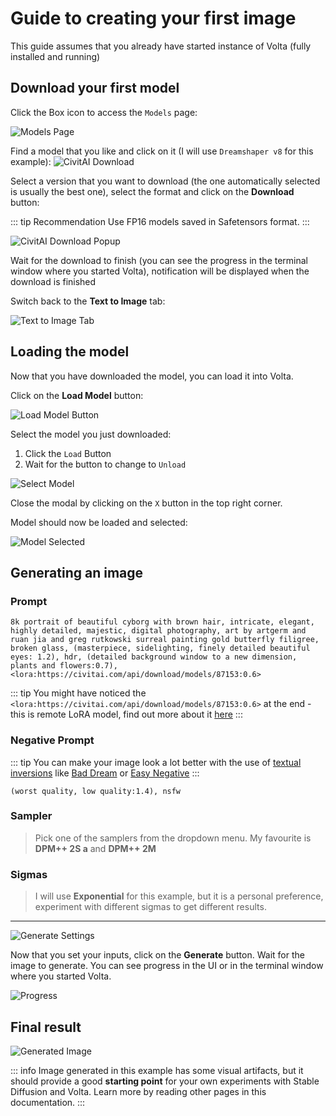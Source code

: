 # Guide to creating your first image

This guide assumes that you already have started instance of Volta (fully installed and running)

## Download your first model

Click the Box icon to access the `Models` page:

![Models Page](../static/getting-started/left-bar-download.webp)

Find a model that you like and click on it (I will use `Dreamshaper v8` for this example):
![CivitAI Download](../static/getting-started/download-model-1.webp)

Select a version that you want to download (the one automatically selected is usually the best one), select the format and click on the **Download** button:

::: tip Recommendation
Use FP16 models saved in Safetensors format.
:::

![CivitAI Download Popup](../static/getting-started/download-model-2.webp)

Wait for the download to finish (you can see the progress in the terminal window where you started Volta), notification will be displayed when the download is finished

Switch back to the **Text to Image** tab:

![Text to Image Tab](../static/getting-started/txt2img-button.webp)

## Loading the model

Now that you have downloaded the model, you can load it into Volta.

Click on the **Load Model** button:

![Load Model Button](../static/getting-started/model-loader-button.webp)

Select the model you just downloaded:

1. Click the `Load` Button
2. Wait for the button to change to `Unload`

![Select Model](../static/getting-started/load-model-modal.webp)

Close the modal by clicking on the `X` button in the top right corner.

Model should now be loaded and selected:

![Model Selected](../static/getting-started/loaded-model.webp)

## Generating an image

### Prompt

```
8k portrait of beautiful cyborg with brown hair, intricate, elegant, highly detailed, majestic, digital photography, art by artgerm and ruan jia and greg rutkowski surreal painting gold butterfly filigree, broken glass, (masterpiece, sidelighting, finely detailed beautiful eyes: 1.2), hdr, (detailed background window to a new dimension, plants and flowers:0.7), <lora:https://civitai.com/api/download/models/87153:0.6>
```

::: tip
You might have noticed the `<lora:https://civitai.com/api/download/models/87153:0.6>` at the end - this is remote LoRA model, find out more about it [here](/basics/lora)
:::

### Negative Prompt

::: tip
You can make your image look a lot better with the use of [textual inversions](/basics/textual-inversion) like [Bad Dream](https://civitai.com/models/72437/baddream-unrealisticdream-negative-embeddings) or [Easy Negative](https://civitai.com/models/7808?modelVersionId=9208)
:::

```
(worst quality, low quality:1.4), nsfw
```

### Sampler

> Pick one of the samplers from the dropdown menu. My favourite is **DPM++ 2S a** and **DPM++ 2M**

### Sigmas

> I will use **Exponential** for this example, but it is a personal preference, experiment with different sigmas to get different results.

<hr>

![Generate Settings](../static/getting-started/gen-settings.webp)

Now that you set your inputs, click on the **Generate** button. Wait for the image to generate. You can see progress in the UI or in the terminal window where you started Volta.

![Progress](../static/getting-started/progress.webp)

## Final result

![Generated Image](../static/getting-started/final.webp)

::: info
Image generated in this example has some visual artifacts, but it should provide a good **starting point** for your own experiments with Stable Diffusion and Volta. Learn more by reading other pages in this documentation.
:::
